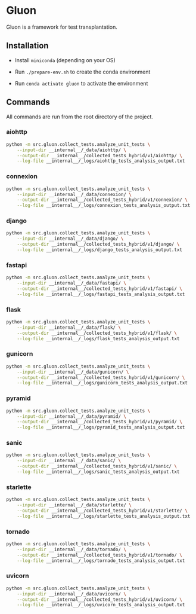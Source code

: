 # Gluon

Gluon is a framework for test transplantation.

## Installation

- Install `miniconda` (depending on your OS)

- Run `./prepare-env.sh` to create the conda environment

- Run `conda activate gluon` to activate the environment

## Commands

All commands are run from the root directory of the project.

### aiohttp

```bash
python -m src.gluon.collect_tests.analyze_unit_tests \
    --input-dir __internal__/_data/aiohttp/ \
    --output-dir __internal__/collected_tests_hybrid/v1/aiohttp/ \
    --log-file __internal__/_logs/aiohttp_tests_analysis_output.txt
```

### connexion

```bash
python -m src.gluon.collect_tests.analyze_unit_tests \
    --input-dir __internal__/_data/connexion/ \
    --output-dir __internal__/collected_tests_hybrid/v1/connexion/ \
    --log-file __internal__/_logs/connexion_tests_analysis_output.txt
```

### django

```bash
python -m src.gluon.collect_tests.analyze_unit_tests \
    --input-dir __internal__/_data/django/ \
    --output-dir __internal__/collected_tests_hybrid/v1/django/ \
    --log-file __internal__/_logs/django_tests_analysis_output.txt
```

### fastapi

```bash
python -m src.gluon.collect_tests.analyze_unit_tests \
    --input-dir __internal__/_data/fastapi/ \
    --output-dir __internal__/collected_tests_hybrid/v1/fastapi/ \
    --log-file __internal__/_logs/fastapi_tests_analysis_output.txt
```

### flask

```bash
python -m src.gluon.collect_tests.analyze_unit_tests \
    --input-dir __internal__/_data/flask/ \
    --output-dir __internal__/collected_tests_hybrid/v1/flask/ \
    --log-file __internal__/_logs/flask_tests_analysis_output.txt
```

### gunicorn

```bash
python -m src.gluon.collect_tests.analyze_unit_tests \
    --input-dir __internal__/_data/gunicorn/ \
    --output-dir __internal__/collected_tests_hybrid/v1/gunicorn/ \
    --log-file __internal__/_logs/gunicorn_tests_analysis_output.txt
```

### pyramid

```bash
python -m src.gluon.collect_tests.analyze_unit_tests \
    --input-dir __internal__/_data/pyramid/ \
    --output-dir __internal__/collected_tests_hybrid/v1/pyramid/ \
    --log-file __internal__/_logs/pyramid_tests_analysis_output.txt
```

### sanic

```bash
python -m src.gluon.collect_tests.analyze_unit_tests \
    --input-dir __internal__/_data/sanic/ \
    --output-dir __internal__/collected_tests_hybrid/v1/sanic/ \
    --log-file __internal__/_logs/sanic_tests_analysis_output.txt
```

### starlette

```bash
python -m src.gluon.collect_tests.analyze_unit_tests \
    --input-dir __internal__/_data/starlette/ \
    --output-dir __internal__/collected_tests_hybrid/v1/starlette/ \
    --log-file __internal__/_logs/starlette_tests_analysis_output.txt
```

### tornado

```bash
python -m src.gluon.collect_tests.analyze_unit_tests \
    --input-dir __internal__/_data/tornado/ \
    --output-dir __internal__/collected_tests_hybrid/v1/tornado/ \
    --log-file __internal__/_logs/tornado_tests_analysis_output.txt
```

### uvicorn

```bash
python -m src.gluon.collect_tests.analyze_unit_tests \
    --input-dir __internal__/_data/uvicorn/ \
    --output-dir __internal__/collected_tests_hybrid/v1/uvicorn/ \
    --log-file __internal__/_logs/uvicorn_tests_analysis_output.txt
```
